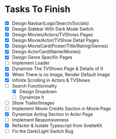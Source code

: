# Tasks To Finish

- [x] Design Navbar(Logo/Search/Socials)
- [x] Design Sidebar With Dark Mode Switch
- [x] Design Movies/Actors/TVShows Pages
- [x] Design Movie/Actor/TVShow Detail Pages
- [x] Design MovieCard(Poster/Title/Rating/Genres)
- [x] Design ActorCard(Name/Movies)
- [x] Design Genre Specific Pages
- [ ] Implement Loader
- [x] Dynamize The TVShows Page & Details of It
- [x] When There is no Image, Render Default Image
- [x] Infinite Scrolling in Actors & TVShows
- [ ] Search Functionnality
  - [x] Design Dropdown
  - [ ] Dynamize It
- [ ] Show Trailer/Images
- [ ] Implement Movie Credits Section in Movie Page
- [x] Dynamize Acting Section in Actor Page
- [ ] Implement Responsiveness
- [x] Refactor & Isolate Typescript from SvelteKit
- [ ] Fix the Dark/Light Switch Bug
